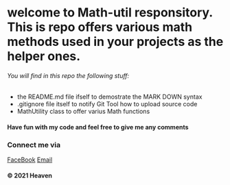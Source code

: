 # welcome to Math-util responsitory. This is repo offers various math methods used in your projects as the helper ones.

###### _You will find in this repo the following stuff:_
* the README.md file ifself to demostrate the MARK DOWN  syntax
* .gitignore file itself to notify Git Tool how to upload source code
* MathUtility class to offer varius Math functions

#### Have fun with my code and feel free to give me any comments

### Connect me via
[FaceBook](http://facebook.com/chodoiem1505/)
[Email](congvo.heaven@gmail.com)

#### © 2021 Heaven
	